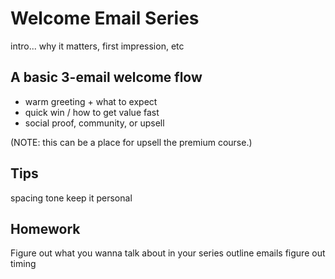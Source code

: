 # Welcome Email Series

intro... why it matters, first impression, etc

## A basic 3-email welcome flow
- warm greeting + what to expect
- quick win / how to get value fast
- social proof, community, or upsell

(NOTE: this can be a place for upsell the premium course.)

## Tips

spacing
tone
keep it personal

## Homework

Figure out what you wanna talk about in your series
outline emails
figure out timing

